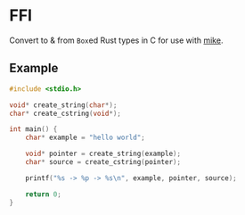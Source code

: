 # FFI
Convert to & from `Box`ed Rust types in C for use with [mike](https://github.com/linden/mike).

## Example
```c
#include <stdio.h>

void* create_string(char*);
char* create_cstring(void*);

int main() {
	char* example = "hello world";

	void* pointer = create_string(example);
	char* source = create_cstring(pointer);

	printf("%s -> %p -> %s\n", example, pointer, source);

	return 0;
}
```
